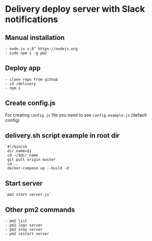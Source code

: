 # Delivery deploy server with Slack notifications

## Manual installation 
	- node.js v.8^ https://nodejs.org
	- sudo npm i -g pm2

## Deploy app
    - clone repo from github
	- cd /delivery
	- npm i

## Create config.js 
For creating `config.js` file you need to see `config.example.js` (default config)

## delivery.sh script example in root dir
    `#!/bin/sh
     dir_name=$1
     cd ~/$dir_name
     git pull origin master
     cd ..
     docker-compose up --build -d`

## Start server
    `pm2 start server.js`

## Other pm2 commands
    - pm2 list
    - pm2 logs server
    - pm2 stop server
    - pm2 restart server
